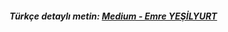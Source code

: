 ##### Türkçe detaylı metin: [Medium - Emre YEŞİLYURT](https://medium.com/@emreyesilyurt/makine-%C3%B6%C4%9Frenmesi-boyut-i%CC%87ndirgeme-dimension-reduction-pca-f7e6d366cc14)
